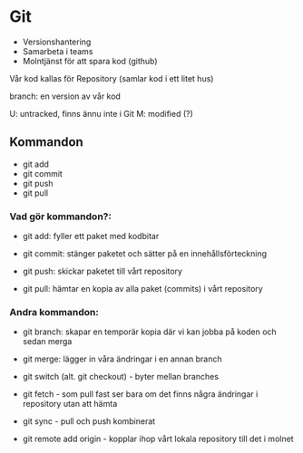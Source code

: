 # Git

- Versionshantering
- Samarbeta i teams
- Molntjänst för att spara kod (github)

Vår kod kallas för Repository (samlar kod i ett litet hus)

branch: en version av vår kod

U: untracked, finns ännu inte i Git
M: modified (?)

## Kommandon

- git add 
- git commit
- git push
- git pull

### Vad gör kommandon?:

- git add: fyller ett paket med kodbitar

- git commit: stänger paketet och sätter på en 
innehållsförteckning

- git push: skickar paketet till vårt repository

- git pull: hämtar en kopia av alla paket (commits) i vårt repository

### Andra kommandon: 

- git branch: skapar en temporär kopia där vi kan jobba på koden och sedan merga

- git merge: lägger in våra ändringar i en annan branch

- git switch (alt. git checkout) - byter mellan branches

- git fetch - som pull fast ser bara om det finns några ändringar i repository utan att hämta

- git sync - pull och push kombinerat

- git remote add origin - kopplar ihop vårt lokala repository till det i molnet